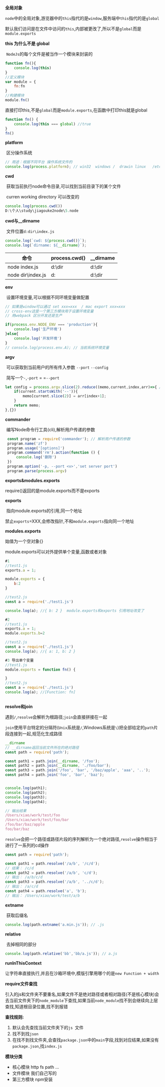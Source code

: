 **全局对象**

​	`node`中的全局对象,游览器中的`this`指代的是`window`,服务端中`this`指代的是`global`

​	默认我们访问是在文件中访问的`this`,内部被更改了,所以不是`global`而是`module.exports`

**this 为什么不是 global**

​	`NodeJs`的每个文件是被当作一个模块来封装的

```js
function fn(){
	console.log(this)
}
//定义模块
var module = {
	fn:fn
}
//构建模块
module.fn()
```

​	直接打印this,不是`global`而是`module.exports`,在函数中打印this就是global

```js
function fn() {
    console.log(this === global) //true
}
fn() 
```



**platform**

​	区分操作系统

```js
// 用途：根据不同平台 操作系统文件的 
console.log(process.platform); // win32  windows /  drawin linux   /etc/usr/
```

**cwd**

​	获取当前执行node命令目录,可以找到当前目录下的某个文件

​	curren working directory 可以改变的

```js
console.log(process.cwd())
D:\个人\study\jiagouke2node\5.node
```

**cwd与__dirname**

​	文件位置`d:dir\index.js`

```js
console.log(`cwd: ${process.cwd()}`);
console.log(`dirname: ${__dirname}`);
```

| 命令              | process.cwd() | __dirname |
| ----------------- | ------------- | --------- |
| node index.js     | d:\dir        | d:\dir    |
| node dir\index.js | d:            | d:\dir    |

**env**

​	设置环境变量,可以根据不同环境变量做配置

```js
// 如果是window可以通过 set xxx=xxx  / mac export xxx=xxx  
// cross-env这是一个第三方模块用于设置环境变量
// 用webpack 区分开发还是生产  

if(process.env.NODE_ENV === 'production'){
    console.log('生产环境')
}else{
    console.log('开发环境')
}
// console.log(process.env.A); // 当前系统环境变量 
```

**argv**

​	可以获取到当前用户的所有传入参数 `--port` `--config`

​	简写一个`-`,`-port` = =`--port`

```js
let config = process.argv.slice(2).reduce((memo,current,index,arr)=>{ // [--port,3000,--config,xx.js]
    if(current.startsWith('--')){
        memo[current.slice(2)] = arr[index+1];
    }
    return memo;
},{})
```

**commander**

​	编写Node命令行工具(cli),解析用户传递的参数

```js
 const program = require('commander'); // 解析用户传递的参数 
 program.name('zf')
 program.usage('[options]')
 program.command('rm').action(function () {
     console.log('删除')
 })
 program.option('-p, --port <v>','set server port') 
 program.parse(process.argv)
```









**exports&modules.exports**

require()返回的是module.exports而不是exports

**exports**

​	指向module.exports的引用,同一个地址

​	禁止`exports`=XXX,会修改指针,不和`module.exports`指向同一个地址

**modules.exports**

始值为一个空对象{}

module.exports可以对外提供单个变量,函数或者对象

```js
#1
//test1.js
exports.a = 1;

module.exports = {
    b:2
}

//test2.js
const a = require('./test1.js')

console.log(a); //{ b: 2 }  module.exports和exports 引用地址改变了

#2
//test1.js
exports.a = 1;
module.exports.b=2

//test2.js
const a = require('./test1.js')
console.log(a); //{ a: 1, b: 2 }

#3 导出单个变量
//test1.js
module.exports = function fn() {

}
//test2.js
const a = require('./test1.js')
console.log(a); //[Function: fn]



```



**resolve和join**

​	遇到`/`,`resolve`会解析为根路径;`join`会直接拼接在一起

​	`join`使用平台特定的分隔符(`Unix`系统是`/`,Windows系统是`\`)把全部给定的`path`片段连接到一起,规范化生成路径

```js
__dirname
// __dirname返回当前文件所在的绝对路径
const path = require('path');

const path1 = path.join(__dirname, '/foo');
const path2 = path.join(__dirname, './foo/bar');
const path3 = path.join('/foo', 'bar', '/baz/apple', 'aaa', '..');
const path4 = path.join('foo', 'bar', 'baz');


console.log(path1);
console.log(path2);
console.log(path3);
console.log(path4);

// 输出结果
/Users/xiao/work/test/foo
/Users/xiao/work/test/foo/bar
/foo/bar/baz/apple
foo/bar/baz

```

​	`resolve`会把一个路径或路径片段的序列解析为一个绝对路径,`resolve`操作相当于进行了一系列的cd操作

```js
const path = require('path');

const path1 = path.resolve('/a/b', '/c/d');
// 结果： /c/d
const path2 = path.resolve('/a/b', 'c/d');
// 输出： /a/b/c/d
const path3 = path.resolve('/a/b', '../c/d');
// 输出： /a/c/d
const path4 = path.resolve('a', 'b');
// 输出： /Users/xiao/work/test/a/b

```

**extname**

​	获取后缀名

```js
console.log(path.extname('a.min.js')); // .js 

```



**relative**

​	去掉相同的部分

```js
console.log(path.relative('bb','bb/a.js')); // a.js
```



**runInThisContext**

​	让字符串直接执行,并且在沙箱环境中,模版引擎用哪个的是`new Function + width`

**require文件查找**

​	引入的js和文件夹不要重名,如果文件不是绝对路径或者相对路径(不是核心模块)会去当前文件夹下的`node_module`下查找,如果当前`node_module`找不到会继续向上层查找,知道根目录位置,找不到报错

**查找规则:**

1. 默认会先查找当前文件夹下的`js	`文件
2. 找不到找`json`
3. 在找不到找文件夹,会查找`package.json`中的`main`字段,找到对应结果,如果没有`package.json`,找`index.js`



**模块分类**

-  核心模块
  http fs path ...
- 文件模块
  我们自己写的
- 第三方模块
  npm安装

​	